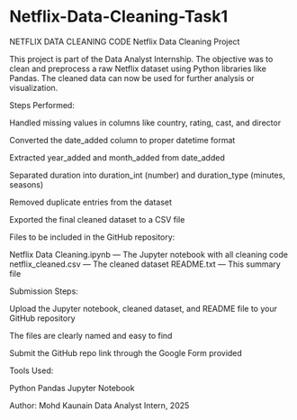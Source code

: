 # Netflix-Data-Cleaning-Task1
NETFLIX DATA CLEANING CODE
Netflix Data Cleaning Project

This project is part of the Data Analyst Internship. The objective was to clean and preprocess a raw Netflix dataset using Python libraries like Pandas. The cleaned data can now be used for further analysis or visualization.

Steps Performed:

Handled missing values in columns like country, rating, cast, and director

Converted the date_added column to proper datetime format

Extracted year_added and month_added from date_added

Separated duration into duration_int (number) and duration_type (minutes, seasons)

Removed duplicate entries from the dataset

Exported the final cleaned dataset to a CSV file

Files to be included in the GitHub repository:

Netflix Data Cleaning.ipynb — The Jupyter notebook with all cleaning code
netflix_cleaned.csv — The cleaned dataset
README.txt — This summary file

Submission Steps:

Upload the Jupyter notebook, cleaned dataset, and README file to your GitHub repository

The files are clearly named and easy to find

Submit the GitHub repo link through the Google Form provided

Tools Used:

Python
Pandas
Jupyter Notebook

Author:
Mohd Kaunain
Data Analyst Intern, 2025
